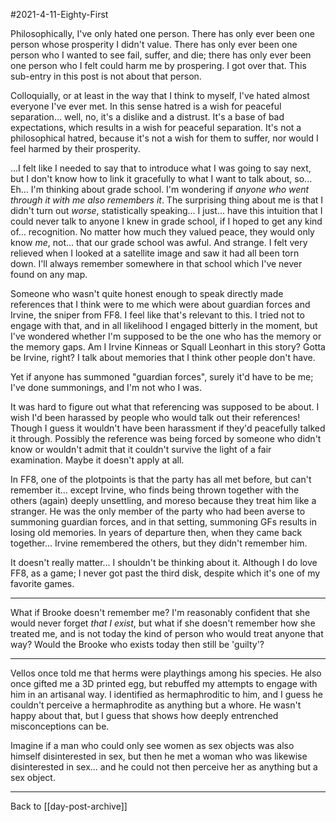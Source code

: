 #2021-4-11-Eighty-First

Philosophically, I've only hated one person.  There has only ever been one person whose prosperity I didn't value.  There has only ever been one person who I wanted to see fail, suffer, and die; there has only ever been one person who I felt could harm me by prospering.  I got over that.  This sub-entry in this post is not about that person.

Colloquially, or at least in the way that I think to myself, I've hated almost everyone I've ever met.  In this sense hatred is a wish for peaceful separation... well, no, it's a dislike and a distrust.  It's a base of bad expectations, which results in a wish for peaceful separation.  It's not a philosophical hatred, because it's not a wish for them to suffer, nor would I feel harmed by their prosperity.

...I felt like I needed to say that to introduce what I was going to say next, but I don't know how to link it gracefully to what I want to talk about, so...  Eh...  I'm thinking about grade school.  I'm wondering if *anyone who went through it with me also remembers it*.  The surprising thing about me is that I didn't turn out *worse*, statistically speaking...  I just... have this intuition that I could never talk to anyone I knew in grade school, if I hoped to get any kind of... recognition.  No matter how much they valued peace, they would only know *me*, not... that our grade school was awful.  And strange.  I felt very relieved when I looked at a satellite image and saw it had all been torn down.  I'll always remember somewhere in that school which I've never found on any map.

Someone who wasn't quite honest enough to speak directly made references that I think were to me which were about guardian forces and Irvine, the sniper from FF8.  I feel like that's relevant to this.  I tried not to engage with that, and in all likelihood I engaged bitterly in the moment, but I've wondered whether I'm supposed to be the one who has the memory or the memory gaps.  Am I Irvine Kinneas or Squall Leonhart in this story?  Gotta be Irvine, right?  I talk about memories that I think other people don't have.

Yet if anyone has summoned "guardian forces", surely it'd have to be me; I've done summonings, and I'm not who I was.

It was hard to figure out what that referencing was supposed to be about.  I wish I'd been harassed by people who would talk out their references!  Though I guess it wouldn't have been harassment if they'd peacefully talked it through.  Possibly the reference was being forced by someone who didn't know or wouldn't admit that it couldn't survive the light of a fair examination.  Maybe it doesn't apply at all.

In FF8, one of the plotpoints is that the party has all met before, but can't remember it... except Irvine, who finds being thrown together with the others (again) deeply unsettling, and moreso because they treat him like a stranger.  He was the only member of the party who had been averse to summoning guardian forces, and in that setting, summoning GFs results in losing old memories.  In years of departure then, when they came back together...  Irvine remembered the others, but they didn't remember him.

It doesn't really matter...  I shouldn't be thinking about it.  Although I do love FF8, as a game; I never got past the third disk, despite which it's one of my favorite games.

---
What if Brooke doesn't remember me?  I'm reasonably confident that she would never forget *that I exist*, but what if she doesn't remember how she treated me, and is not today the kind of person who would treat anyone that way?  Would the Brooke who exists today then still be 'guilty'?

---
Vellos once told me that herms were playthings among his species.  He also once gifted me a 3D printed egg, but rebuffed my attempts to engage with him in an artisanal way.  I identified as hermaphroditic to him, and I guess he couldn't perceive a hermaphrodite as anything but a whore.  He wasn't happy about that, but I guess that shows how deeply entrenched misconceptions can be.

Imagine if a man who could only see women as sex objects was also himself disinterested in sex, but then he met a woman who was likewise disinterested in sex... and he could not then perceive her as anything but a sex object.

---
Back to [[day-post-archive]]